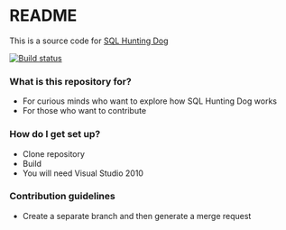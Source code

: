 # README #

This is a source code for [SQL Hunting Dog](http://www.sql-hunting-dog.com)

[![Build status](https://ci.appveyor.com/api/projects/status/5mhukf2kf0lqcnri/branch/master?svg=true)](https://ci.appveyor.com/project/maslukov/sql-hunting-dog/branch/master)

### What is this repository for? ###

* For curious minds who want to explore how SQL Hunting Dog works
* For those who want to contribute

### How do I get set up? ###

* Clone repository
* Build
* You will need Visual Studio 2010


### Contribution guidelines ###

* Create a separate branch and then generate a merge request